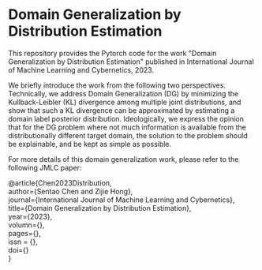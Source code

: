 # Domain Generalization by Distribution Estimation

This repository provides the Pytorch code for the work "Domain Generalization by Distribution Estimation" published in International Journal of Machine Learning and Cybernetics, 2023. 

We briefly introduce the work from the following two perspectives. Technically, we address Domain Generalization (DG) by minimizing the Kullback-Leibler (KL) divergence among multiple joint distributions, and show that such a KL divergence can be approximated by estimating a domain label posterior distribution. Ideologically, we express the opinion that for the DG problem where not much information is available from the distributionally different target domain, the solution to the problem should be explainable, and be kept as simple as possible. 


For more details of this domain generalization work, please refer to the following JMLC paper: 

@article{Chen2023Distribution,  
  author={Sentao Chen and Zijie Hong},  
  journal={International Journal of Machine Learning and Cybernetics},   
  title={Domain Generalization by Distribution Estimation},   
  year={2023},  
  volumn={},  
  pages={},   
  issn = {},  
  doi={}   
  }
 

